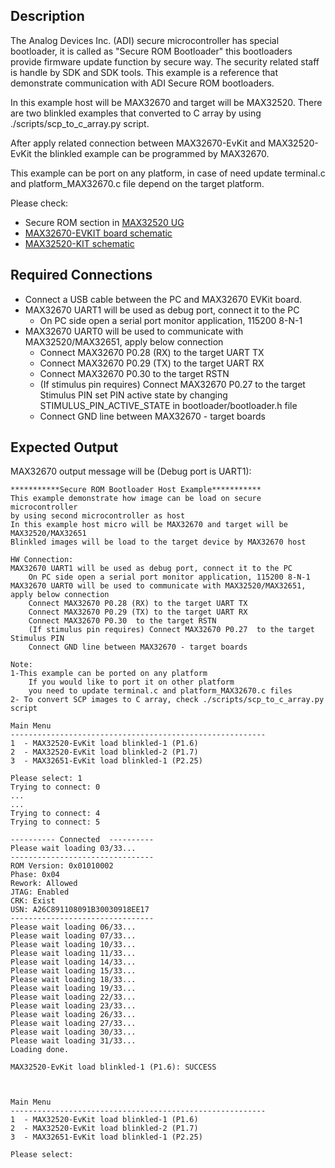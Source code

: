## Description

The Analog Devices Inc. (ADI) secure microcontroller has special bootloader, it is called as "Secure ROM Bootloader"
this bootloaders provide firmware update function by secure way. The security related staff is handle by SDK and SDK tools.
This example is a reference that demonstrate communication with ADI Secure ROM bootloaders.

In this example host will be MAX32670 and target will be MAX32520. 
There are two blinkled examples that converted to C array by using ./scripts/scp_to_c_array.py script.

After apply related connection between MAX32670-EvKit and MAX32520-EvKit the blinkled example can be programmed by MAX32670.

This example can be port on any platform, in case of need update terminal.c and platform_MAX32670.c file
depend on the target platform.

Please check:
- Secure ROM section in [MAX32520 UG](https://www.analog.com/media/en/technical-documentation/user-guides/max32520-users-guide.pdf)
- [MAX32670-EVKIT board schematic](https://www.analog.com/media/en/technical-documentation/data-sheets/MAX32670EVKIT.pdf)
- [MAX32520-KIT schematic](https://www.analog.com/media/en/technical-documentation/data-sheets/MAX32520-KIT.pdf)

## Required Connections

- Connect a USB cable between the PC and MAX32670 EVKit board.
- MAX32670 UART1 will be used as debug port, connect it to the PC
     - On PC side open a serial port monitor application, 115200 8-N-1
- MAX32670 UART0 will be used to communicate with MAX32520/MAX32651, apply below connection
     - Connect MAX32670 P0.28 (RX) to the target UART TX
     - Connect MAX32670 P0.29 (TX) to the target UART RX
     - Connect MAX32670 P0.30  to the target RSTN
     - (If stimulus pin requires) Connect MAX32670 P0.27  to the target Stimulus PIN
	 set PIN active state by changing STIMULUS_PIN_ACTIVE_STATE in bootloader/bootloader.h file
	 - Connect GND line between MAX32670 - target boards
	
 
## Expected Output

MAX32670 output message will be (Debug port is UART1):

```
***********Secure ROM Bootloader Host Example***********
This example demonstrate how image can be load on secure microcontroller
by using second microcontroller as host
In this example host micro will be MAX32670 and target will be MAX32520/MAX32651
Blinkled images will be load to the target device by MAX32670 host

HW Connection:
MAX32670 UART1 will be used as debug port, connect it to the PC
    On PC side open a serial port monitor application, 115200 8-N-1
MAX32670 UART0 will be used to communicate with MAX32520/MAX32651, apply below connection
    Connect MAX32670 P0.28 (RX) to the target UART TX
    Connect MAX32670 P0.29 (TX) to the target UART RX
    Connect MAX32670 P0.30  to the target RSTN
    (If stimulus pin requires) Connect MAX32670 P0.27  to the target Stimulus PIN
    Connect GND line between MAX32670 - target boards

Note:
1-This example can be ported on any platform
    If you would like to port it on other platform
    you need to update terminal.c and platform_MAX32670.c files
2- To convert SCP images to C array, check ./scripts/scp_to_c_array.py script

Main Menu
---------------------------------------------------------
1  - MAX32520-EvKit load blinkled-1 (P1.6)
2  - MAX32520-EvKit load blinkled-2 (P1.7)
3  - MAX32651-EvKit load blinkled-1 (P2.25)

Please select: 1
Trying to connect: 0
...
...
Trying to connect: 4
Trying to connect: 5

---------- Connected  ----------
Please wait loading 03/33...
--------------------------------
ROM Version: 0x01010002
Phase: 0x04
Rework: Allowed
JTAG: Enabled
CRK: Exist
USN: A26C891108091B30030918EE17
--------------------------------
Please wait loading 06/33...
Please wait loading 07/33...
Please wait loading 10/33...
Please wait loading 11/33...
Please wait loading 14/33...
Please wait loading 15/33...
Please wait loading 18/33...
Please wait loading 19/33...
Please wait loading 22/33...
Please wait loading 23/33...
Please wait loading 26/33...
Please wait loading 27/33...
Please wait loading 30/33...
Please wait loading 31/33...
Loading done.

MAX32520-EvKit load blinkled-1 (P1.6): SUCCESS



Main Menu
---------------------------------------------------------
1  - MAX32520-EvKit load blinkled-1 (P1.6)
2  - MAX32520-EvKit load blinkled-2 (P1.7)
3  - MAX32651-EvKit load blinkled-1 (P2.25)

Please select:

```

